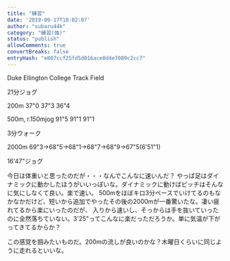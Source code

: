 ```yaml
---
title: "練習"
date: '2019-09-17T18:02:07'
author: "subaru44k"
category: "練習(強)"
status: "publish"
allowComments: true
convertBreaks: false
entryHash: "e807ccf25fd5d016ace8d4e7089c2cc7"
---
```

Duke Ellington College Track Field

21分ジョグ

200m
37"0
37"3
36"4

500m, r.150mjog
91"5
91"1
91"1

3分ウォーク

2000m
69"3→68"5→68"1→68"7→68"9→67"5(6'51"1)

16'47"ジョグ

今日は体重いと思ったのだが・・・なんでこんなに速いんだ？
やっぱ足はダイナミックに動かしたほうがいいっぽいな。ダイナミックに動けばピッチはそんなに気にしなくて良い。楽で速い。
500mをほぼキロ3分ペースでいけてるのもなかなかだけど、短いから追加でやったその後の2000mが一番驚いたな。凄い疲れてるから楽にいったのだが、
入りから速いし、そっからは手を抜いていったのに全然落ちていない。3'25"ってこんなに楽だっただろうか。単に気温が下がってきてるからか？

この感覚を掴みたいものだ。200mの流しが良いのかな？木曜日くらいに同じように走れるといいな。
